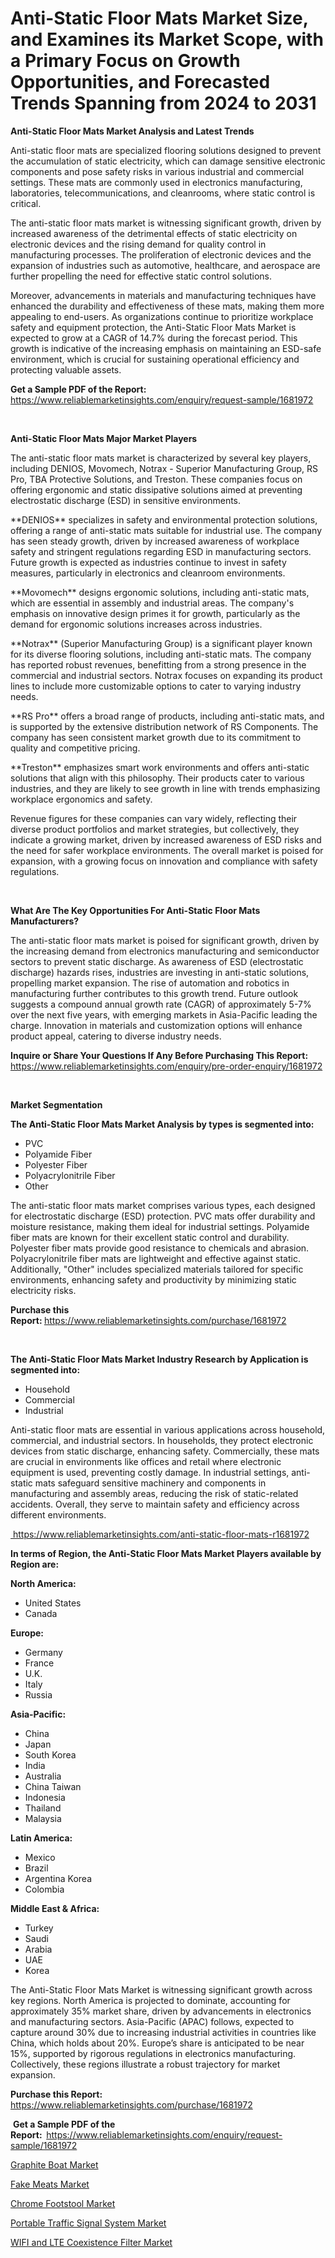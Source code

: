 <p><h1>Anti-Static Floor Mats Market Size, and Examines its Market Scope, with a Primary Focus on Growth Opportunities, and Forecasted Trends Spanning from 2024 to 2031</h1></p><p><strong>Anti-Static Floor Mats Market Analysis and Latest Trends</strong></p>
<p><p>Anti-static floor mats are specialized flooring solutions designed to prevent the accumulation of static electricity, which can damage sensitive electronic components and pose safety risks in various industrial and commercial settings. These mats are commonly used in electronics manufacturing, laboratories, telecommunications, and cleanrooms, where static control is critical. </p><p>The anti-static floor mats market is witnessing significant growth, driven by increased awareness of the detrimental effects of static electricity on electronic devices and the rising demand for quality control in manufacturing processes. The proliferation of electronic devices and the expansion of industries such as automotive, healthcare, and aerospace are further propelling the need for effective static control solutions. </p><p>Moreover, advancements in materials and manufacturing techniques have enhanced the durability and effectiveness of these mats, making them more appealing to end-users. As organizations continue to prioritize workplace safety and equipment protection, the Anti-Static Floor Mats Market is expected to grow at a CAGR of 14.7% during the forecast period. This growth is indicative of the increasing emphasis on maintaining an ESD-safe environment, which is crucial for sustaining operational efficiency and protecting valuable assets.</p></p>
<p><strong>Get a Sample PDF of the Report:&nbsp;</strong> <a href="https://www.reliablemarketinsights.com/enquiry/request-sample/1681972?utm_campaign=1197&utm_medium=2&utm_source=Github&utm_content=ia&utm_term=01102024&utm_id=anti-static-floor-mats">https://www.reliablemarketinsights.com/enquiry/request-sample/1681972</a></p>
<p>&nbsp;</p>
<p><strong>Anti-Static Floor Mats Major Market Players</strong></p>
<p><p>The anti-static floor mats market is characterized by several key players, including DENIOS, Movomech, Notrax - Superior Manufacturing Group, RS Pro, TBA Protective Solutions, and Treston. These companies focus on offering ergonomic and static dissipative solutions aimed at preventing electrostatic discharge (ESD) in sensitive environments.</p><p>**DENIOS** specializes in safety and environmental protection solutions, offering a range of anti-static mats suitable for industrial use. The company has seen steady growth, driven by increased awareness of workplace safety and stringent regulations regarding ESD in manufacturing sectors. Future growth is expected as industries continue to invest in safety measures, particularly in electronics and cleanroom environments.</p><p>**Movomech** designs ergonomic solutions, including anti-static mats, which are essential in assembly and industrial areas. The company's emphasis on innovative design primes it for growth, particularly as the demand for ergonomic solutions increases across industries.</p><p>**Notrax** (Superior Manufacturing Group) is a significant player known for its diverse flooring solutions, including anti-static mats. The company has reported robust revenues, benefitting from a strong presence in the commercial and industrial sectors. Notrax focuses on expanding its product lines to include more customizable options to cater to varying industry needs.</p><p>**RS Pro** offers a broad range of products, including anti-static mats, and is supported by the extensive distribution network of RS Components. The company has seen consistent market growth due to its commitment to quality and competitive pricing.</p><p>**Treston** emphasizes smart work environments and offers anti-static solutions that align with this philosophy. Their products cater to various industries, and they are likely to see growth in line with trends emphasizing workplace ergonomics and safety.</p><p>Revenue figures for these companies can vary widely, reflecting their diverse product portfolios and market strategies, but collectively, they indicate a growing market, driven by increased awareness of ESD risks and the need for safer workplace environments. The overall market is poised for expansion, with a growing focus on innovation and compliance with safety regulations.</p></p>
<p>&nbsp;</p>
<p><strong>What Are The Key Opportunities For Anti-Static Floor Mats Manufacturers?</strong></p>
<p><p>The anti-static floor mats market is poised for significant growth, driven by the increasing demand from electronics manufacturing and semiconductor sectors to prevent static discharge. As awareness of ESD (electrostatic discharge) hazards rises, industries are investing in anti-static solutions, propelling market expansion. The rise of automation and robotics in manufacturing further contributes to this growth trend. Future outlook suggests a compound annual growth rate (CAGR) of approximately 5-7% over the next five years, with emerging markets in Asia-Pacific leading the charge. Innovation in materials and customization options will enhance product appeal, catering to diverse industry needs.</p></p>
<p><strong>Inquire or Share Your Questions If Any Before Purchasing This Report:</strong> <a href="https://www.reliablemarketinsights.com/enquiry/pre-order-enquiry/1681972?utm_campaign=1197&utm_medium=2&utm_source=Github&utm_content=ia&utm_term=01102024&utm_id=anti-static-floor-mats">https://www.reliablemarketinsights.com/enquiry/pre-order-enquiry/1681972</a></p>
<p>&nbsp;</p>
<p><strong>Market Segmentation</strong></p>
<p><strong>The Anti-Static Floor Mats Market Analysis by types is segmented into:</strong></p>
<p><ul><li>PVC</li><li>Polyamide Fiber</li><li>Polyester Fiber</li><li>Polyacrylonitrile Fiber</li><li>Other</li></ul></p>
<p><p>The anti-static floor mats market comprises various types, each designed for electrostatic discharge (ESD) protection. PVC mats offer durability and moisture resistance, making them ideal for industrial settings. Polyamide fiber mats are known for their excellent static control and durability. Polyester fiber mats provide good resistance to chemicals and abrasion. Polyacrylonitrile fiber mats are lightweight and effective against static. Additionally, "Other" includes specialized materials tailored for specific environments, enhancing safety and productivity by minimizing static electricity risks.</p></p>
<p><strong>Purchase this Report:&nbsp;</strong><a href="https://www.reliablemarketinsights.com/purchase/1681972?utm_campaign=1197&utm_medium=2&utm_source=Github&utm_content=ia&utm_term=01102024&utm_id=anti-static-floor-mats">https://www.reliablemarketinsights.com/purchase/1681972</a></p>
<p>&nbsp;</p>
<p><strong>The Anti-Static Floor Mats Market Industry Research by Application is segmented into:</strong></p>
<p><ul><li>Household</li><li>Commercial</li><li>Industrial</li></ul></p>
<p><p>Anti-static floor mats are essential in various applications across household, commercial, and industrial sectors. In households, they protect electronic devices from static discharge, enhancing safety. Commercially, these mats are crucial in environments like offices and retail where electronic equipment is used, preventing costly damage. In industrial settings, anti-static mats safeguard sensitive machinery and components in manufacturing and assembly areas, reducing the risk of static-related accidents. Overall, they serve to maintain safety and efficiency across different environments.</p></p>
<p><a href="https://www.reliablemarketinsights.com/anti-static-floor-mats-r1681972?utm_campaign=1197&utm_medium=2&utm_source=Github&utm_content=ia&utm_term=01102024&utm_id=anti-static-floor-mats">&nbsp;https://www.reliablemarketinsights.com/anti-static-floor-mats-r1681972</a></p>
<p><strong>In terms of Region, the Anti-Static Floor Mats Market Players available by Region are:</strong></p>
<p>
    <p> <strong> North America: </strong>
        <ul>
            <li>United States</li>
            <li>Canada</li>
        </ul>
        </p> 
    <p> <strong> Europe: </strong>
        <ul>
            <li>Germany</li>
            <li>France</li>
            <li>U.K.</li>
            <li>Italy</li>
            <li>Russia</li>
        </ul>
        </p> 
    <p> <strong> Asia-Pacific: </strong>
        <ul>
            <li>China</li>
            <li>Japan</li>
            <li>South Korea</li>
            <li>India</li>
            <li>Australia</li>
            <li>China Taiwan</li>
            <li>Indonesia</li>
            <li>Thailand</li>
            <li>Malaysia</li>
        </ul>
        </p> 
    <p> <strong> Latin America: </strong>
        <ul>
            <li>Mexico</li>
            <li>Brazil</li>
            <li>Argentina Korea</li>
            <li>Colombia</li>
        </ul>
        </p> 
    <p> <strong> Middle East & Africa: </strong>
        <ul>
            <li>Turkey</li>
            <li>Saudi</li>
            <li>Arabia</li>
            <li>UAE</li>
            <li>Korea</li>
        </ul>
    </p>
    </p>
<p><p>The Anti-Static Floor Mats Market is witnessing significant growth across key regions. North America is projected to dominate, accounting for approximately 35% market share, driven by advancements in electronics and manufacturing sectors. Asia-Pacific (APAC) follows, expected to capture around 30% due to increasing industrial activities in countries like China, which holds about 20%. Europe’s share is anticipated to be near 15%, supported by rigorous regulations in electronics manufacturing. Collectively, these regions illustrate a robust trajectory for market expansion.</p></p>
<p><strong>Purchase this Report: </strong><a href="https://www.reliablemarketinsights.com/purchase/1681972?utm_campaign=1197&utm_medium=2&utm_source=Github&utm_content=ia&utm_term=01102024&utm_id=anti-static-floor-mats">https://www.reliablemarketinsights.com/purchase/1681972</a></p>
<p>&nbsp;<strong>Get a Sample PDF of the Report:&nbsp;&nbsp;</strong><a href="https://www.reliablemarketinsights.com/enquiry/request-sample/1681972?utm_campaign=1197&utm_medium=2&utm_source=Github&utm_content=ia&utm_term=01102024&utm_id=anti-static-floor-mats">https://www.reliablemarketinsights.com/enquiry/request-sample/1681972</a></p>
<p><strong></strong></p>
<p><p><a href="https://www.linkedin.com/pulse/how-regional-global-trends-shaping-graphite-boat-market-year-2024-gmhsf?utm_campaign=1197&utm_medium=2&utm_source=Github&utm_content=ia&utm_term=01102024&utm_id=anti-static-floor-mats">Graphite Boat Market</a></p><p><a href="https://issuu.com/reportprime-2/docs/fake-meats-market-size-2030.pptx_279bd6a48b578e?utm_campaign=1197&utm_medium=2&utm_source=Github&utm_content=ia&utm_term=01102024&utm_id=anti-static-floor-mats">Fake Meats Market</a></p><p><a href="https://www.linkedin.com/pulse/what-driving-global-chrome-footstool-market-dive-trends-jfjje?utm_campaign=1197&utm_medium=2&utm_source=Github&utm_content=ia&utm_term=01102024&utm_id=anti-static-floor-mats">Chrome Footstool Market</a></p><p><a href="https://www.linkedin.com/pulse/portable-traffic-signal-system-market-evolution-global-trends-7i98f?utm_campaign=1197&utm_medium=2&utm_source=Github&utm_content=ia&utm_term=01102024&utm_id=anti-static-floor-mats">Portable Traffic Signal System Market</a></p><p><a href="https://issuu.com/reportprime-2/docs/wifi-and-lte-coexistence-filter-mar_8565ca5d097fe9?utm_campaign=1197&utm_medium=2&utm_source=Github&utm_content=ia&utm_term=01102024&utm_id=anti-static-floor-mats">WIFI and LTE Coexistence Filter Market</a></p></p>